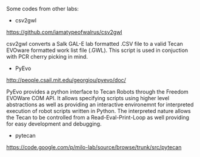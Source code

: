 Some codes from other labs:

* csv2gwl

https://github.com/iamatypeofwalrus/csv2gwl

csv2gwl converts a Salk GAL-E lab formatted .CSV file to a valid Tecan EVOware formatted work list file (.GWL). This script is used in conjuction with PCR cherry picking in mind.

* PyEvo

http://people.csail.mit.edu/georgiou/pyevo/doc/

PyEvo provides a python interface to Tecan Robots through the Freedom EVOWare COM API. It allows specifying scripts using higher level abstractions as well as providing an interactive environemnt for interpreted execution of robot scripts written in Python. The interpreted nature allows the Tecan to be controlled from a Read-Eval-Print-Loop as well providing for easy development and debugging.

* pytecan

https://code.google.com/p/milo-lab/source/browse/trunk/src/pytecan

